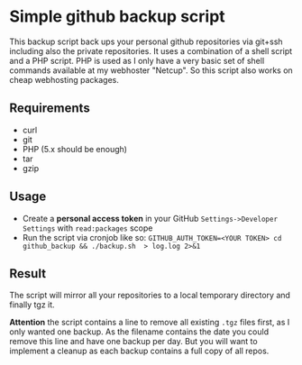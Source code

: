 # Simple github backup script

This backup script back ups your personal github repositories via git+ssh including also the private repositories.
It uses a combination of a shell script and a PHP script. PHP is used as I only have a very basic set of shell commands available at my webhoster "Netcup". So this script also works on cheap webhosting packages.


## Requirements
* curl
* git
* PHP (5.x should be enough)
* tar 
* gzip

## Usage
* Create a **personal access token** in your GitHub `Settings->Developer Settings` with `read:packages` scope
* Run the script via cronjob like so: `GITHUB_AUTH_TOKEN=<YOUR TOKEN> cd github_backup && ./backup.sh  > log.log 2>&1`

## Result
The script will mirror all your repositories to a local temporary directory and finally tgz it.

**Attention** the script contains a line to remove all existing `.tgz` files first, as I only wanted one backup. As the filename contains the date you could remove this line and have one backup per day. But you will want to implement a cleanup as each backup contains a full copy of all repos. 
